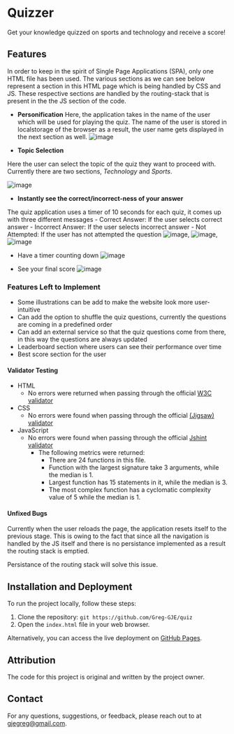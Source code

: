 # Quizzer

Get your knowledge quizzed on sports and technology and receive a score!

## Features

In order to keep in the spirit of Single Page Applications (SPA), only one HTML file has been used. The various sections as we can see below represent a section in this HTML page which is being handled by CSS and JS. These respective sections are handled by the routing-stack that is present in the the JS section of the code.

- **Personification**
Here, the application takes in the name of the user which will be used for playing the quiz. The name of the user is stored in localstorage of the browser as a result, the user name gets displayed in the next section as well.
   ![image](https://github.com/Greg-GJE/quiz/assets/130982904/1b18ec2c-af9f-4cb5-ae9d-963782e15c51)

- **Topic Selection**

Here the user can select the topic of the quiz they want to proceed with. Currently there are two sections, *Technology* and *Sports*.

![image](https://github.com/Greg-GJE/quiz/assets/130982904/e6339b0a-0c10-4570-bb82-addc4b0db59e)

- **Instantly see the correct/incorrect-ness of your answer**

The quiz application uses a timer of 10 seconds for each quiz, it comes up with three different messages
    - Correct Answer: If the user selects correct answer
    - Incorrect Answer: If the user selects incorrect answer
    - Not Attempted: If the user has not attempted the question
  ![image](https://github.com/Greg-GJE/quiz/assets/130982904/a2f71387-fc93-4ad6-b956-89c15a10bb46), ![image](https://github.com/Greg-GJE/quiz/assets/130982904/b6a55bb1-406c-49f0-9269-724ef4da041b), ![image](https://github.com/Greg-GJE/quiz/assets/130982904/1e5d1a62-316a-4cab-a286-9dfbc70513de)

- Have a timer counting down ![image](https://github.com/Greg-GJE/quiz/assets/130982904/6020d74b-faaf-47e6-bb8b-7e29166dd094)

- See your final score ![image](https://github.com/Greg-GJE/quiz/assets/130982904/359d44f1-203a-4c22-9136-a53da86ed7a1)

### Features Left to Implement

- Some illustrations can be add to make the website look more user-intuitive
- Can add the option to shuffle the quiz questions, currently the questions are coming in a predefined order
- Can add an external service so that the quiz questions come from there, in this way the questions are always updated
- Leaderboard section where users can see their performance over time
- Best score section for the user

#### Validator Testing

- HTML
  - No errors were returned when passing through the official [W3C validator](https://validator.w3.org/nu/)
- CSS
  - No errors were found when passing through the official [(Jigsaw) validator](https://jigsaw.w3.org/css-validator/)
- JavaScript
  - No errors were found when passing through the official [Jshint validator](https://jshint.com/)
    - The following metrics were returned:
      - There are 24 functions in this file.
      - Function with the largest signature take 3 arguments, while the median is 1.
      - Largest function has 15 statements in it, while the median is 3.
      - The most complex function has a cyclomatic complexity value of 5 while the median is 1.

#### Unfixed Bugs

Currently when the user reloads the page, the application resets itself to the previous stage. This is owing to the fact that since all the navigation is handled by the JS itself and there is no persistance implemented as a result the routing stack is emptied.

Persistance of the routing stack will solve this issue.

## Installation and Deployment

To run the project locally, follow these steps:

1. Clone the repository: `git https://github.com/Greg-GJE/quiz`
2. Open the `index.html` file in your web browser.

Alternatively, you can access the live deployment on [GitHub Pages](https://greg-gje.github.io/quiz).

## Attribution

The code for this project is original and written by the project owner.

## Contact

For any questions, suggestions, or feedback, please reach out to at <gjegreg@gmail.com>.
